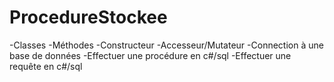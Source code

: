 # ProcedureStockee
-Classes
-Méthodes
-Constructeur
-Accesseur/Mutateur
-Connection à une base de données
-Effectuer une procédure en c#/sql
-Effectuer une requête en c#/sql
